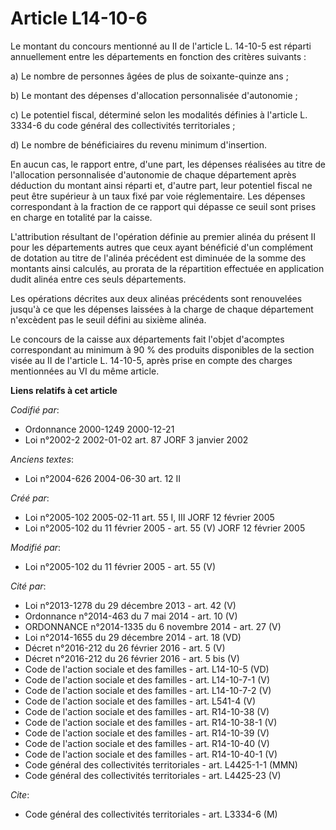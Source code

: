 # Article L14-10-6

Le montant du concours mentionné au II de l'article L. 14-10-5 est réparti annuellement entre les départements en fonction
des critères suivants :

a) Le nombre de personnes âgées de plus de soixante-quinze ans ;

b) Le montant des dépenses d'allocation personnalisée d'autonomie ;

c) Le potentiel fiscal, déterminé selon les modalités définies à l'article L. 3334-6 du code général des collectivités
territoriales ;

d) Le nombre de bénéficiaires du revenu minimum d'insertion.

En aucun cas, le rapport entre, d'une part, les dépenses réalisées au titre de l'allocation personnalisée d'autonomie de
chaque département après déduction du montant ainsi réparti et, d'autre part, leur potentiel fiscal ne peut être supérieur à
un taux fixé par voie réglementaire. Les dépenses correspondant à la fraction de ce rapport qui dépasse ce seuil sont prises
en charge en totalité par la caisse.

L'attribution résultant de l'opération définie au premier alinéa du présent II pour les départements autres que ceux ayant
bénéficié d'un complément de dotation au titre de l'alinéa précédent est diminuée de la somme des montants ainsi calculés, au
prorata de la répartition effectuée en application dudit alinéa entre ces seuls départements.

Les opérations décrites aux deux alinéas précédents sont renouvelées jusqu'à ce que les dépenses laissées à la charge de
chaque département n'excèdent pas le seuil défini au sixième alinéa.

Le concours de la caisse aux départements fait l'objet d'acomptes correspondant au minimum à 90 % des produits disponibles de
la section visée au II de l'article L. 14-10-5, après prise en compte des charges mentionnées au VI du même article.

**Liens relatifs à cet article**

_Codifié par_:

  - Ordonnance 2000-1249 2000-12-21
  - Loi n°2002-2 2002-01-02 art. 87 JORF 3 janvier 2002

_Anciens textes_:

  - Loi n°2004-626 2004-06-30 art. 12 II

_Créé par_:

  - Loi n°2005-102 2005-02-11 art. 55 I, III JORF 12 février 2005
  - Loi n°2005-102 du 11 février 2005 - art. 55 (V) JORF 12 février 2005

_Modifié par_:

  - Loi n°2005-102 du 11 février 2005 - art. 55 (V)

_Cité par_:

  - Loi n°2013-1278 du 29 décembre 2013 - art. 42 (V)
  - Ordonnance n°2014-463 du 7 mai 2014 - art. 10 (V)
  - ORDONNANCE n°2014-1335 du 6 novembre 2014 - art. 27 (V)
  - Loi n°2014-1655 du 29 décembre 2014 - art. 18 (VD)
  - Décret n°2016-212 du 26 février 2016 - art. 5 (V)
  - Décret n°2016-212 du 26 février 2016 - art. 5 bis (V)
  - Code de l'action sociale et des familles - art. L14-10-5 (VD)
  - Code de l'action sociale et des familles - art. L14-10-7-1 (V)
  - Code de l'action sociale et des familles - art. L14-10-7-2 (V)
  - Code de l'action sociale et des familles - art. L541-4 (V)
  - Code de l'action sociale et des familles - art. R14-10-38 (V)
  - Code de l'action sociale et des familles - art. R14-10-38-1 (V)
  - Code de l'action sociale et des familles - art. R14-10-39 (V)
  - Code de l'action sociale et des familles - art. R14-10-40 (V)
  - Code de l'action sociale et des familles - art. R14-10-40-1 (V)
  - Code général des collectivités territoriales - art. L4425-1-1 (MMN)
  - Code général des collectivités territoriales - art. L4425-23 (V)

_Cite_:

  - Code général des collectivités territoriales - art. L3334-6 (M)
